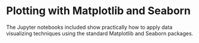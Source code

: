 # Plotting with Matplotlib and Seaborn
The Jupyter notebooks included show practically how to apply data visualizing techniques using the standard Matplotlib and Seaborn packages.
